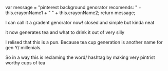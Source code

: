 var message = "pinterest background genorator recomends: " + this.crayonName1 + " " + this.crayonName2;
  return message;

I can call it a gradent genorator now! closed and simple but kinda neat

it now generates tea and what to drink it out of 
very silly

I relised that this is a pun. Because tea cup generation is another name for gen Y/ millenials.

So in a way this is reclaming the word/ hashtag by making very pintrist worthy cups of tea